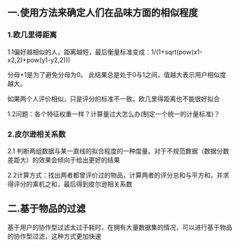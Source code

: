 ## 一.使用方法来确定人们在品味方面的相似程度

### 1.欧几里得距离

1.1偏好越相似的人，距离越短，最后衡量标准变成：1/(1+sqrt(pow(x1-x2,2)+pow(y1-y2,2)))

分母+1是为了避免分母为0。 此结果总是处于0与1之间，值越大表示用户相似度越大。

如果两个人评价相似，只是评分的标准不一致，欧几里得距离也不能很好拟合

1.2问题：各个特征权重一样？计算量过大怎么办(制定一个统一的计量标准)？

### 2.皮尔逊相关系数

2.1 判断两组数据与某一直线的拟合程度的一种度量。对于不规范数据（数据分数差距大）的效果会倾向于给出更好的结果

2.2计算方式：找出两者都曾评价过的物品，计算两者的评分总和与平方和，并求得评分的乘机之和，最后得到皮尔逊相关系数



## 二.基于物品的过滤

基于用户的协作型过滤太过于耗时，在拥有大量数据集的情况，可以进行基于物品的协作型过滤，这种方式更加快速













